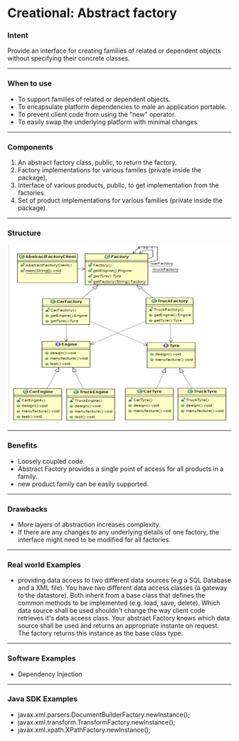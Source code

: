 # Creational: Abstract factory
### Intent

Provide an interface for creating families of related or dependent objects without specifying their concrete classes.

---
### When to use

* To support families of related or dependent objects.
* To encapsulate platform dependencies to male an application portable.
* To prevent client code from using the "new" operator.
* To easily swap the underlying platform with minimal changes.

---
### Components

1. An abstract factory class, public, to return the factory.
2. Factory implementations for various familes (private inside the package).
3. Interface of various products, public, to get implementation from the factories.
4. Set of product implementations for various families (private inside the package).

---
### Structure

<img src="./creational_abstract_factory.jpg" width="600" height="400">

---
### Benefits

* Loosely coupled code.
* Abstract Factory provides a single point of access for all products in a family.
* new product family can be easily supported.

---
### Drawbacks

* More layers of abstraction increases complexity.
* If there are any changes to any underlying details of one factory, the interface might need to be modified for all factories.

---
### Real world Examples

* providing data access to two different data sources (e.g a SQL Database and a XML file). You have two different data access classes (a gateway to the datastore).
Both inherit from a base class that defines the common methods to be implemented (e.g. load, save, delete). Which data source shall be used shouldn't change the way client
code retrieves it's data access class. Your abstract Factory knows which data source shall be used and returns an appropriate instante on request. The factory returns 
this instance as the base class type.

---
### Software Examples

* Dependency Injection

--- 
### Java SDK Examples

* javax.xml.parsers.DocumentBuilderFactory.newInstance();
* javax.xml.transform.TransformFactory.newInstance();
* javax.xml.xpath.XPathFactory.newInstance();
